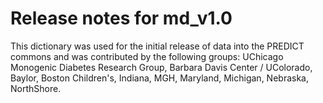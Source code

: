 # Release notes for md_v1.0

This dictionary was used for the initial release of data into the PREDICT commons and was contributed by the following groups: UChicago Monogenic Diabetes Research Group, Barbara Davis Center / UColorado, Baylor, Boston Children's, Indiana, MGH, Maryland, Michigan, Nebraska, NorthShore.
